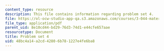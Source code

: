 ```yaml
---
content_type: resource
description: This file contains information regarding problem set 4.
file: https://ol-ocw-studio-app-qa.s3.amazonaws.com/courses/3-044-materials-processing-spring-2013/48bc4a14a2cd42806b781227e4fe6ba8_MIT3_044S13_pset4.pdf
file_type: application/pdf
parent_uid: 8e10cd44-bd29-76d3-74d1-e44cfe657aae
resourcetype: Document
title: Problem set 4
uid: 48bc4a14-a2cd-4280-6b78-1227e4fe6ba8
---
```

